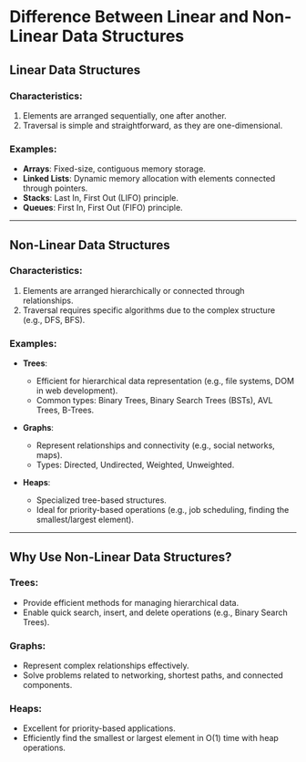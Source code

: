 # Difference Between Linear and Non-Linear Data Structures

## Linear Data Structures

### Characteristics:
1. Elements are arranged sequentially, one after another.
2. Traversal is simple and straightforward, as they are one-dimensional.

### Examples:
- **Arrays**: Fixed-size, contiguous memory storage.
- **Linked Lists**: Dynamic memory allocation with elements connected through pointers.
- **Stacks**: Last In, First Out (LIFO) principle.
- **Queues**: First In, First Out (FIFO) principle.

---

## Non-Linear Data Structures

### Characteristics:
1. Elements are arranged hierarchically or connected through relationships.
2. Traversal requires specific algorithms due to the complex structure (e.g., DFS, BFS).

### Examples:
- **Trees**:
  - Efficient for hierarchical data representation (e.g., file systems, DOM in web development).
  - Common types: Binary Trees, Binary Search Trees (BSTs), AVL Trees, B-Trees.

- **Graphs**:
  - Represent relationships and connectivity (e.g., social networks, maps).
  - Types: Directed, Undirected, Weighted, Unweighted.

- **Heaps**:
  - Specialized tree-based structures.
  - Ideal for priority-based operations (e.g., job scheduling, finding the smallest/largest element).

---

## Why Use Non-Linear Data Structures?

### Trees:
- Provide efficient methods for managing hierarchical data.
- Enable quick search, insert, and delete operations (e.g., Binary Search Trees).

### Graphs:
- Represent complex relationships effectively.
- Solve problems related to networking, shortest paths, and connected components.

### Heaps:
- Excellent for priority-based applications.
- Efficiently find the smallest or largest element in O(1) time with heap operations.

